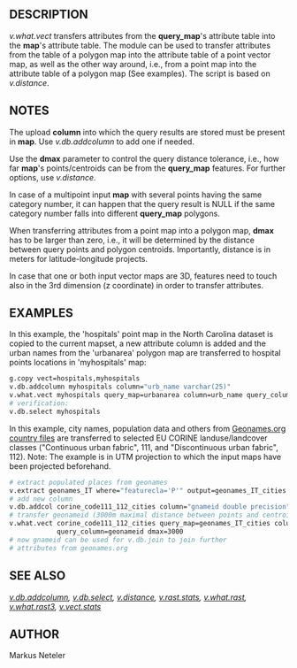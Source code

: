 ## DESCRIPTION

*v.what.vect* transfers attributes from the **query_map**'s attribute
table into the **map**'s attribute table. The module can be used to
transfer attributes from the table of a polygon map into the attribute
table of a point vector map, as well as the other way around, i.e., from
a point map into the attribute table of a polygon map (See examples).
The script is based on *v.distance*.

## NOTES

The upload **column** into which the query results are stored must be
present in **map**. Use *v.db.addcolumn* to add one if needed.

Use the **dmax** parameter to control the query distance tolerance,
i.e., how far **map**'s points/centroids can be from the **query_map**
features. For further options, use *v.distance*.

In case of a multipoint input **map** with several points having the
same category number, it can happen that the query result is NULL if the
same category number falls into different **query_map** polygons.

When transferring attributes from a point map into a polygon map,
**dmax** has to be larger than zero, i.e., it will be determined by the
distance between query points and polygon centroids. Importantly,
distance is in meters for latitude-longitude projects.

In case that one or both input vector maps are 3D, features need to
touch also in the 3rd dimension (z coordinate) in order to transfer
attributes.

## EXAMPLES

In this example, the 'hospitals' point map in the North Carolina dataset
is copied to the current mapset, a new attribute column is added and the
urban names from the 'urbanarea' polygon map are transferred to hospital
points locations in 'myhospitals' map:

```sh
g.copy vect=hospitals,myhospitals
v.db.addcolumn myhospitals column="urb_name varchar(25)"
v.what.vect myhospitals query_map=urbanarea column=urb_name query_column=NAME
# verification:
v.db.select myhospitals
```

In this example, city names, population data and others from
[Geonames.org country files](https://download.geonames.org/export/dump/)
are transferred to selected EU CORINE landuse/landcover classes
("Continuous urban fabric", 111, and "Discontinuous urban fabric", 112).
Note: The example is in UTM projection to which the input maps have been
projected beforehand.

```sh
# extract populated places from geonames
v.extract geonames_IT where="featurecla='P'" output=geonames_IT_cities
# add new column
v.db.addcol corine_code111_112_cities column="gnameid double precision"
# transfer geonameid (3000m maximal distance between points and centroids)
v.what.vect corine_code111_112_cities query_map=geonames_IT_cities column=gnameid \
            query_column=geonameid dmax=3000
# now gnameid can be used for v.db.join to join further
# attributes from geonames.org
```

## SEE ALSO

*[v.db.addcolumn](v.db.addcolumn.md), [v.db.select](v.db.select.md),
[v.distance](v.distance.md), [v.rast.stats](v.rast.stats.md),
[v.what.rast](v.what.rast.md), [v.what.rast3](v.what.rast3.md),
[v.vect.stats](v.vect.stats.md)*

## AUTHOR

Markus Neteler
